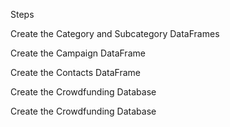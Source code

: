 Steps

Create the Category and Subcategory DataFrames

Create the Campaign DataFrame

Create the Contacts DataFrame

Create the Crowdfunding Database

Create the Crowdfunding Database
